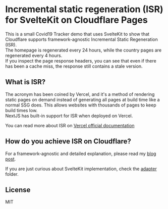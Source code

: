 # Incremental static regeneration (ISR) for SvelteKit on Cloudflare Pages

This is a small Covid19 Tracker demo that uses SvelteKit to show that Cloudflare supports framework-agnostic Incremental Static Regeneration (ISR).<br>
The homepage is regenerated every 24 hours, while the country pages are regenerated every 4 hours.<br>
If you inspect the page response headers, you can see that even if there has been a cache miss, the response still contains a stale version.

## What is ISR?

The acronym has been coined by Vercel, and it's a method of rendering static pages on demand instead of generating all pages at build time like a normal SSG does. This allows websites with thousands of pages to keep build times low.<br>
NextJS has built-in support for ISR when deployed on Vercel.

You can read more about ISR on [Vercel official documentation](https://vercel.com/docs/concepts/next.js/incremental-static-regeneration)

## How do you achieve ISR on Cloudflare?

For a framework-agnostic and detailed explanation, please read my [blog post](https://reego.dev/blog/isr-on-cloudflare-pages).

If you are just curious about SvelteKit implementation, check the [adapter](https://github.com/reegodev/sveltekit-isr/tree/main/adapter) folder.

## License

MIT